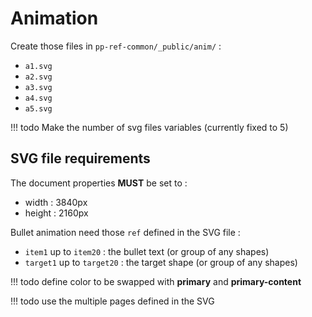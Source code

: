 # Animation

Create those files in `pp-ref-common/_public/anim/` :

* `a1.svg`
* `a2.svg`
* `a3.svg`
* `a4.svg`
* `a5.svg`

!!! todo
    Make the number of svg files variables (currently fixed to 5)

## SVG file requirements

The document properties **MUST** be set to :

* width : 3840px
* height : 2160px


Bullet animation need those `ref` defined in the SVG file :

* `item1` up to `item20` : the bullet text (or group of any shapes)
* `target1` up to `target20` : the target shape (or group of any shapes)


!!! todo
    define color to be swapped with **primary** and **primary-content**

!!! todo
    use the multiple pages defined in the SVG
